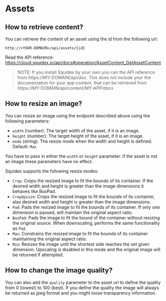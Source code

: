 # Assets

## How to retrieve content?

You can retrieve the content of an asset using the id from the following url:

    http://<YOUR-DOMAIN>/api/assets/{id}

Read the API reference: https://cloud.squidex.io/api/docs#operation/AssetContent_GetAssetContent

> NOTE: If you install Squidex by your own you can the API reference from https://MY-DOMAIN/api/doc. This does not include your the documentation for your app content, that can be retrieved from https://MY-DOMAIN/api/content/MY-APP/docs

## How to resize an image?

You can resize an image using the endpoint described above using the following parameters:

* `width` (number): The target width of the asset, if it is an image.
* `height` (number): The target height of the asset, if it is an image.
* `mode` (string): The resize mode when the width and height is defined. Default: `Max`

You have to pass in either the `width` or `height` parameter. if the asset is not an image these parameters have no effect.

Squidex supports the following resize modes:

* `Crop`: Crops the resized image to fit the bounds of its container. If the desired width and height is greater than the image dimensions it behaves like BoxPad.
* `CropUpsize`: Crops the resized image to fit the bounds of its container, also desired width and height is greater than the image dimensions.
* `Pad`: Pads the resized image to fit the bounds of its container. If only one dimension is passed, will maintain the original aspect ratio.
* `BoxPad`: Pads the image to fit the bound of the container without resizing the original source. When downscaling, performs the same functionality as `Pad`.
* `Max`: Constrains the resized image to fit the bounds of its container maintaining the original aspect ratio.
* `Min`: Resizes the image until the shortest side reaches the set given dimension. Upscaling is disabled in this mode and the original image will be returned if attempted.

## How to change the image quality?

You can also add the `quality` parameter to the asset url to define the quality from 0 (lowest) to 100 (best). If you define the quality the image will always be returned as jpeg format and you might loose transparency information.